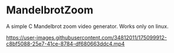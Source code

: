 # MandelbrotZoom
A simple C Mandelbrot zoom video generator.
Works only on linux.



https://user-images.githubusercontent.com/34812011/175099912-c8bf5088-25e7-41ce-8784-df680663ddc4.mp4

